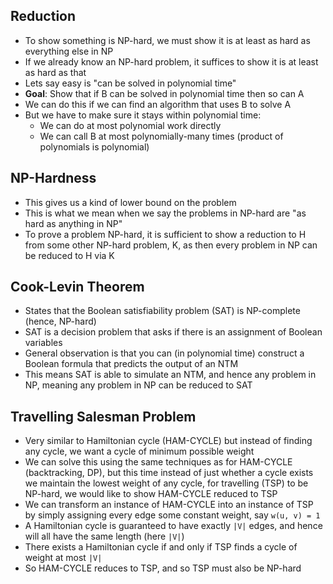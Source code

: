 ## Reduction
- To show something is NP-hard, we must show it is at least as hard as everything else in NP
- If we already know an NP-hard problem, it suffices to show it is at least as hard as that
- Lets say easy is "can be solved in polynomial time"
- **Goal**: Show that if B can be solved in polynomial time then so can A
- We can do this if we can find an algorithm that uses B to solve A
- But we have to make sure it stays within polynomial time:
	- We can do at most polynomial work directly
	- We can call B at most polynomially-many times (product of polynomials is polynomial)

## NP-Hardness 
- This gives us a kind of lower bound on the problem
- This is what we mean when we say the problems in NP-hard are "as hard as anything in NP"
- To prove a problem NP-hard, it is sufficient to show a reduction to H from some other NP-hard problem, K, as then every problem in NP can be reduced to H via K

## Cook-Levin Theorem
- States that the Boolean satisfiability problem (SAT) is NP-complete (hence, NP-hard)
- SAT is a decision problem that asks if there is an assignment of Boolean variables
- General observation is that you can (in polynomial time) construct a Boolean formula that predicts the output of an NTM
- This means SAT is able to simulate an NTM, and hence any problem in NP, meaning any problem in NP can be reduced to SAT

## Travelling Salesman Problem
- Very similar to Hamiltonian cycle (HAM-CYCLE) but instead of finding any cycle, we want a cycle of minimum possible weight
- We can solve this using the same techniques as for HAM-CYCLE (backtracking, DP), but this time instead of just whether a cycle exists we maintain the lowest weight of any cycle, for travelling (TSP) to be NP-hard, we would like to show HAM-CYCLE reduced to TSP
- We can transform an instance of HAM-CYCLE into an instance of TSP by simply assigning every edge some constant weight, say `w(u, v) = 1`
- A Hamiltonian cycle is guaranteed to have exactly `|V|` edges, and hence will all have the same length (here `|V|`)
- There exists a Hamiltonian cycle if and only if TSP finds a cycle of weight at most `|V|`
- So HAM-CYCLE reduces to TSP, and so TSP must also be NP-hard